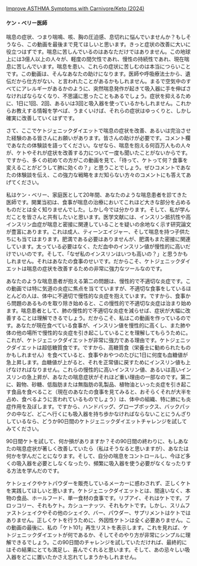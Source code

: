 [Improve ASTHMA Symptoms with Carnivore/Keto (2024)](https://www.youtube.com/watch?v=bFhf4DLnPw8)

#### ケン・ベリー医師

喘息の症状、つまり喘鳴、咳、胸の圧迫感、息切れに悩んでいませんか？もしそうなら、この動画を最後まで見てほしいと思います。きっと症状の改善に大いに役立つはずです。喘息に苦しんでいるのはあなただけではありません。この地球上には3億人以上の人々が、軽度の間欠性であれ、慢性の持続性であれ、現在喘息に苦しんでいます。喘息を患い、これらの症状に苦しむのは本当につらいことです。この動画は、そんなあなたの助けになります。医師や呼吸療法士から、遺伝だから仕方がない、と言われたことがあるかもしれません。まるで空気中のすべてにアレルギーがあるかのように、突然喘息発作が起きて吸入器に手を伸ばさなければならなくなり、不思議に思ったこともあるでしょう。症状を抑えるために、1日に1回、2回、あるいは3回と吸入器を使っているかもしれません。これからお教えする情報を学べば、うまくいけば、それらの症状はゆっくりと、しかし確実に改善していくはずです。

さて、ここでケトジェニックダイエットで喘息の症状を改善、あるいは完治させた経験のある皆さんにお願いがあります。皆さんの助けが必要です。コメント欄であなたの体験談を語ってください。なぜなら、喘息を抱える何百万人もの人々が、ケトやそれが症状を改善する力について一度も聞いたことがないからです。ですから、多くの初めての方がこの動画を見て、「待って、ケトって何？食事を変えることがどうして肺に効くの？」と思うことでしょう。ぜひコメントであなたの体験談を伝え、この強力な戦略をまだ知らない方々のコメントにも答えてあげてください。

私はケン・ベリー、家庭医として20年間、あなたのような喘息患者を診てきた医師です。開業当初は、食事が喘息の治療においてこれほど大きな部分を占めるものだとは全く知りませんでした。しかし今では分かります。そして、私が学んだことを皆さんと共有したいと思います。医学文献には、インスリン抵抗性や高インスリン血症が喘息と密接に関連していることを疑いの余地なく示す研究論文が豊富にあります。これは成人、ティーンエイジャー、そして喘息を持つ子供たちにも当てはまります。肥満である必要はありませんが、肥満もまた密接に関連しています。太っている必要はなく、ただ血中のインスリン値が慢性的に高いだけでいいのです。そして、「なぜ私のインスリンはいつも高いの？」と思うかもしれません。それはあなたの食事のせいです。だからこそ、ケトジェニックダイエットは喘息の症状を改善するための非常に強力なツールなのです。

あなたのような喘息患者が抱える第二の問題は、慢性的で不適切な炎症です。この動画では特に気道の炎症に焦点を当てていますが、不適切な食事をしているほとんどの人は、体中に不適切で慢性的な炎症を抱えています。ですから、食事から問題のあるものを取り除き始めると、この慢性的で不適切な炎症は治まり始めます。喘息患者として、肺の慢性的で不適切な炎症を減らせば、症状が大幅に改善することは理解できるでしょう。だからこそ、私はこの動画を作っているのです。あなたが現在食べている食事が、インスリン値を慢性的に高くし、また肺や体の他の場所で慢性的な炎症を引き起こしていることを理解してもらうために。これが、ケトジェニックダイエットが非常に強力である理由です。ケトジェニックダイエットは超低糖質食です。ですから、高糖質食（栄養士に勧められたものかもしれません）を食べていると、食事やおやつのたびに1日に何度も血糖値が急上昇します。血糖値が上がると、それを正常値に戻すためにインスリン値も上げなければなりません。これらの慢性的に高いインスリン値、あるいは高いインスリンの急上昇が、あなたの喘息症状がそれほど重い理由の一部なのです。第二に、穀物、砂糖、低脂肪または無脂肪の乳製品、植物油といった炎症を引き起こす食品を食べること（現在のあなたの食事を見てみると、おそらくそれが大半を占め、食べるように言われているものでしょう）は、体中の組織、特に肺にも炎症作用を及ぼします。ですから、ハンドバッグ、グローブボックス、バックパックの中など、どこへ行くにも吸入器を持ち歩かなければならないことにうんざりしているなら、どうか90日間のケトジェニックダイエットチャレンジを試してみてください。

90日間ケトを試して、何か損がありますか？その90日間の終わりに、もしあなたの喘息症状が著しく改善していたら（私はそうなると思いますが）、あなたは何かを学んだことになります。そして、自分の喘息をコントロールし、今ほど多くの吸入器を必要としなくなったり、頻繁に吸入器を使う必要がなくなったりする方法を学んだのです。

ケトシェイクやケトパウダーを販売しているメーカーに惑わされず、正しくケトを実践してほしいと思います。ケトジェニックダイエットとは、間違いなく、本物の食品、ホールフード、単一食材の食事です。リブアイ、それはケトです。ブロッコリー、それもケト。カシューナッツ、それもケトです。しかし、スリムファストシェイクやその他のシェイク、バー、パウダー、サプリメントはケトではありません。正しくケトを行うために、外因性ケトンは全く必要ありません。この動画の最後に、私の「ケト101」再生リストを表示します。これを見れば、ケトジェニックダイエットが何であるか、そしてそのやり方が非常にシンプルに理解できるでしょう。この90日間のチャレンジを試していただければ、最終的にはその結果にとても満足し、喜んでくれると思います。そして、あの忌々しい吸入器をどこに置いたかさえ忘れてしまうかもしれません。